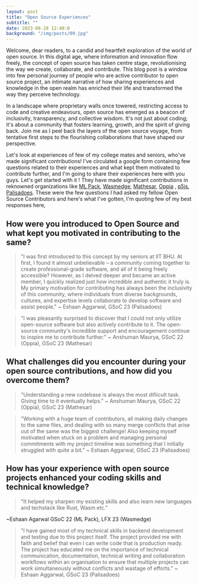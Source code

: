 ```yaml
---
layout: post
title: "Open Source Experiences"
subtitle: ""
date: 2023-08-28 12:40:0
background: "/img/posts/09.jpg"
---
```


Welcome, dear readers, to a candid and heartfelt exploration of the world of open source. In this digital age, where information and innovation flow freely, the concept of open source has taken centre stage, revolutionising the way we create, collaborate, and contribute. This blog post is a window into few personal journey of people who are active contributor to open source project, an intimate narrative of how sharing experiences and knowledge in the open realm has enriched their life and transformed the way they perceive technology.

In a landscape where proprietary walls once towered, restricting access to code and creative endeavours, open source has emerged as a beacon of inclusivity, transparency, and collective wisdom. It's not just about coding; it's about a community that fosters learning, growth, and the spirit of giving back. Join me as I peel back the layers of the open source voyage, from tentative first steps to the flourishing collaborations that have shaped our perspective.

Let's look at experiences of few of my college mates and seniors, who've made significant contributions! I've circulated a google form containing few questions related to their experiences and what kept them motivated to contribute further, and I'm going to share their experiences here with you guys. Let's get started with it ! They have made significant contributions in reknowned organizations like [ML Pack](https://www.mlpack.org/), [Wasmedge](https://wasmedge.org/), [Mathesar](https://mathesar.org/), [Oppia](https://www.oppia.org/) , [p5js](https://p5js.org/), [Palisadoes](https://www.palisadoes.org/). These were the few questions I had asked my fellow Open Source Contributors and here's what I've gotten, I'm quoting few of my best responses here,

## How were you introduced to Open Source and what kept you motivated in contributing to the same?

> "I was first introduced to this concept by my seniors at IIT BHU. At first, I found it almost unbelievable – a community coming together to create professional-grade software, and all of it being freely accessible? However, as I delved deeper and became an active member, I quickly realized just how incredible and authentic it truly is. My primary motivation for contributing has always been the inclusivity of this community, where individuals from diverse backgrounds, cultures, and expertise levels collaborate to develop software and assist people."
~ Eshaan Aggarwal, GSoC 23 (Palisadoes)

> "I was pleasantly surprised to discover that I could not only utilize open-source software but also actively contribute to it. The open-source community's incredible support and encouragement continue to inspire me to contribute further."
~ Anshuman Maurya, GSoC 22 (Oppia), GSoC 23 (Mathesar)

## What challenges did you encounter during your open source contributions, and how did you overcome them?

> "Understanding a new codebase is always the most difiicult task. Giving time to it eventually helps."
~ Anshuman Maurya, GSoC 22 (Oppia), GSoC 23 (Mathesar)

> "Working with a huge team of contributors, all making daily changes to the same files, and dealing with so many merge conflicts that arise out of the same was the biggest challenge! Also keeping myself motivated when stuck on a problem and managing personal commitments with my project timeline was something that I initially struggled with quite a bit."
~ Eshaan Aggarwal, GSoC 23 (Palisadoes)

## How has your experience with open source projects enhanced your coding skills and technical knowledge?

> "It helped my sharpen my existing skills and also learn new languages and techstack like Rust, Wasm etc."

~Eshaan Agarwal GSoC 22 (ML Pack), LFX 23 (Wasmedge)

> "I have gained most of my technical skills in backend development and testing due to this project itself. The project provided me with faith and belief that even I can write code that is production ready. The project has educated me on the importance of technical communication, documentation, technical writing and collaboration workflows within an organisation to ensure that multiple projects can work simultaneously without conflicts and wastage of efforts."
~ Eshaan Aggarwal, GSoC 23 (Palisadoes)